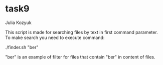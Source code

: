 # task9
Julia Kozyuk

This script is made for searching files by text in first command parameter.
To make search you need to execute command: 

 ./finder.sh "ber" 

"ber" is an example of filter for files that contain "ber" in content of files.
